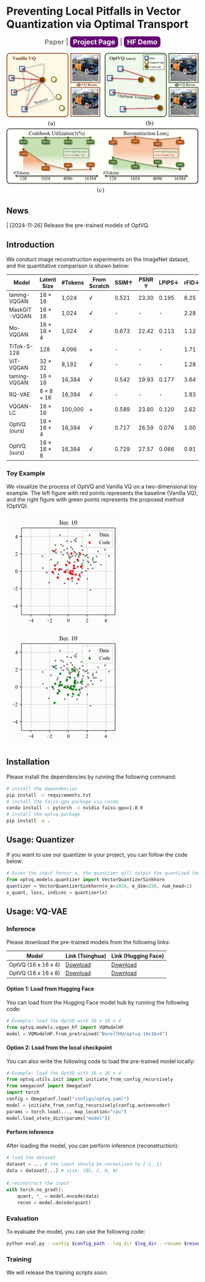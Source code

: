 # Preventing Local Pitfalls in Vector Quantization via Optimal Transport 

<p style="color: gray; font-size: 18px; font-weight: bold; text-align: center;">
  Paper | 
  <a href="https://boruizhang.site/OptVQ/" style="text-decoration: none; color: white; background-color: #660874; padding: 4px 8px; border-radius: 8px; border-bottom: none;" target="_blank">Project Page</a> |
  <a href="https://huggingface.co/spaces/BorelTHU/OptVQ" style="text-decoration: none; color: white; background-color: #660874; padding: 4px 8px; border-radius: 8px; border-bottom: none;" target="_blank">HF Demo</a>
</p>

![head](assets/head.png)

## News

| [2024-11-26] Release the pre-trained models of OptVQ.

## Introduction

We conduct image reconstruction experiments on the ImageNet dataset, and the quantitative comparison is shown below:

| Model | Latent Size | #Tokens | From Scratch | SSIM↑ | PSNR ↑ | LPIPS↓ | rFID↓ |
| - | - | - | - | - | - | - | - |
| taming-VQGAN | 16 × 16 | 1,024 | √ | 0.521 | 23.30 | 0.195 | 6.25 |
| MaskGIT-VQGAN | 16 × 16 | 1,024 | √ | - | - | - | 2.28 |
| Mo-VQGAN | 16 × 16 × 4 | 1,024 | √ | 0.673 | 22.42 | 0.113 | 1.12 |
| TiTok-S-128 | 128 | 4,096 | × | - | - | - | 1.71 |
| ViT-VQGAN | 32 × 32 | 8,192 | √ | - | - | - | 1.28 |
| taming-VQGAN | 16 × 16 | 16,384 | √ | 0.542 | 19.93 | 0.177 | 3.64 |
| RQ-VAE | 8 × 8 × 16 | 16,384 | √ | - | - | - | 1.83 |
| VQGAN-LC | 16 × 16 | 100,000 | × | 0.589 | 23.80 | 0.120 | 2.62 |
| OptVQ (ours) | 16 × 16 × 4 | 16,384 | √ | 0.717 | 26.59 | 0.076 | 1.00 |
| OptVQ (ours) | 16 × 16 × 8 | 16,384 | √ | 0.729 | 27.57 | 0.066 | 0.91 |

### Toy Example

We visualize the process of OptVQ and Vanilla VQ on a two-dimensional toy example.
The left figure with red points represents the baseline (Vanilla VQ), and the right figure with green points represents the proposed method (OptVQ).
<p float="left">
  <img src="assets/base.gif" width="300" />
  <img src="assets/sink.gif" width="300" />
</p>

## Installation

Please install the dependencies by running the following command:
```bash
# install the dependencies
pip install -r requirements.txt
# install the faiss-gpu package via conda
conda install -c pytorch -c nvidia faiss-gpu=1.8.0
# install the optvq package
pip install -e .
```

## Usage: Quantizer

If you want to use our quantizer in your project, you can follow the code below:
```python
# Given the input tensor x, the quantizer will output the quantized tensor x_quant, the loss, and the indices.
from optvq.models.quantizer import VectorQuantizerSinkhorn
quantizer = VectorQuantizerSinkhorn(n_e=1024, e_dim=256, num_head=1)
x_quant, loss, indices = quantizer(x)
```

## Usage: VQ-VAE

### Inference

Please download the pre-trained models from the following links:

| Model | Link (Tsinghua) | Link (Hugging Face) |
| - | - | - |
| OptVQ (16 x 16 x 4) | [Download](https://cloud.tsinghua.edu.cn/d/91befd96f06a4a83bb03/) | [Download](https://huggingface.co/BorelTHU/optvq-16x16x4) |
| OptVQ (16 x 16 x 8) | [Download](https://cloud.tsinghua.edu.cn/d/309a55529e1f4f42a8d2/) | [Download](https://huggingface.co/BorelTHU/optvq-16x16x8) |

#### Option 1: Load from Hugging Face

You can load from the Hugging Face model hub by running the following code:
```python
# Example: load the OptVQ with 16 x 16 x 4
from optvq.models.vqgan_hf import VQModelHF
model = VQModelHF.from_pretrained("BorelTHU/optvq-16x16x4")
```

#### Option 2: Load from the local checkpoint

You can also write the following code to load the pre-trained model locally:
```python
# Example: load the OptVQ with 16 x 16 x 4
from optvq.utils.init import initiate_from_config_recursively
from omegaconf import OmegaConf
import torch
config = OmegaConf.load("configs/optvq.yaml")
model = initiate_from_config_recursively(config.autoencoder)
params = torch.load(..., map_location="cpu")
model.load_state_dict(params["model"])
```

#### Perform inference

After loading the model, you can perform inference (reconstruction):

```python
# load the dataset
dataset = ... # the input should be normalized to [-1, 1]
data = dataset[...] # size: (BS, C, H, W)

# reconstruct the input
with torch.no_grad():
    quant, *_ = model.encode(data)
    recon = model.decode(quant)
```

### Evaluation

To evaluate the model, you can use the following code:
```bash
python eval.py --config $config_path --log_dir $log_dir --resume $resume --is_distributed
```

### Training

We will release the training scripts soon.

<!-- ## Citation

If you find this work useful, please consider citing it.

```bibtex
xxx
``` -->